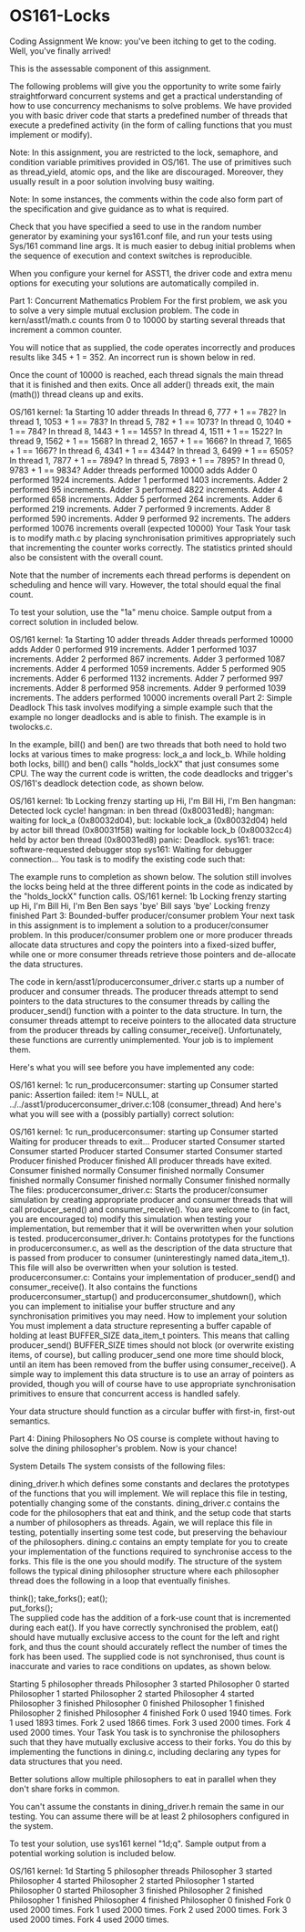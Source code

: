 # OS161-Locks

Coding Assignment
We know: you've been itching to get to the coding. Well, you've finally arrived!

This is the assessable component of this assignment.

The following problems will give you the opportunity to write some fairly straightforward concurrent systems and get a practical understanding of how to use concurrency mechanisms to solve problems. We have provided you with basic driver code that starts a predefined number of threads that execute a predefined activity (in the form of calling functions that you must implement or modify).

Note: In this assignment, you are restricted to the lock, semaphore, and condition variable primitives provided in OS/161. The use of primitives such as thread_yield, atomic ops, and the like are discouraged. Moreover, they usually result in a poor solution involving busy waiting.

Note: In some instances, the comments within the code also form part of the specification and give guidance as to what is required.

Check that you have specified a seed to use in the random number generator by examining your sys161.conf file, and run your tests using Sys/161 command line args. It is much easier to debug initial problems when the sequence of execution and context switches is reproducible.

When you configure your kernel for ASST1, the driver code and extra menu options for executing your solutions are automatically compiled in.

Part 1: Concurrent Mathematics Problem
For the first problem, we ask you to solve a very simple mutual exclusion problem. The code in kern/asst1/math.c counts from 0 to 10000 by starting several threads that increment a common counter.

You will notice that as supplied, the code operates incorrectly and produces results like 345 + 1 = 352. An incorrect run is shown below in red.

Once the count of 10000 is reached, each thread signals the main thread that it is finished and then exits. Once all adder() threads exit, the main (math()) thread cleans up and exits.

OS/161 kernel: 1a
Starting 10 adder threads
In thread 6, 777 + 1 == 782?
In thread 1, 1053 + 1 == 783?
In thread 5, 782 + 1 == 1073?
In thread 0, 1040 + 1 == 784?
In thread 8, 1443 + 1 == 1455?
In thread 4, 1511 + 1 == 1522?
In thread 9, 1562 + 1 == 1568?
In thread 2, 1657 + 1 == 1666?
In thread 7, 1665 + 1 == 1667?
In thread 6, 4341 + 1 == 4344?
In thread 3, 6499 + 1 == 6505?
In thread 1, 7877 + 1 == 7894?
In thread 5, 7893 + 1 == 7895?
In thread 0, 9783 + 1 == 9834?
Adder threads performed 10000 adds
Adder 0 performed 1924 increments.
Adder 1 performed 1403 increments.
Adder 2 performed 95 increments.
Adder 3 performed 4822 increments.
Adder 4 performed 658 increments.
Adder 5 performed 264 increments.
Adder 6 performed 219 increments.
Adder 7 performed 9 increments.
Adder 8 performed 590 increments.
Adder 9 performed 92 increments.
The adders performed 10076 increments overall (expected 10000)
Your Task
Your task is to modify math.c by placing synchronisation primitives appropriately such that incrementing the counter works correctly. The statistics printed should also be consistent with the overall count.

Note that the number of increments each thread performs is dependent on scheduling and hence will vary. However, the total should equal the final count.

To test your solution, use the "1a" menu choice. Sample output from a correct solution in included below.

OS/161 kernel: 1a
Starting 10 adder threads
Adder threads performed 10000 adds
Adder 0 performed 919 increments.
Adder 1 performed 1037 increments.
Adder 2 performed 867 increments.
Adder 3 performed 1087 increments.
Adder 4 performed 1059 increments.
Adder 5 performed 905 increments.
Adder 6 performed 1132 increments.
Adder 7 performed 997 increments.
Adder 8 performed 958 increments.
Adder 9 performed 1039 increments.
The adders performed 10000 increments overall
Part 2: Simple Deadlock
This task involves modifying a simple example such that the example no longer deadlocks and is able to finish. The example is in twolocks.c.

In the example, bill() and ben() are two threads that both need to hold two locks at various times to make progress: lock_a and lock_b. While holding both locks, bill() and ben() calls "holds_lockX" that just consumes some CPU. The way the current code is written, the code deadlocks and trigger's OS/161's deadlock detection code, as shown below.

OS/161 kernel: 1b
Locking frenzy starting up
Hi, I'm Bill
Hi, I'm Ben
hangman: Detected lock cycle!
hangman: in ben thread (0x80031ed8);
hangman: waiting for lock_a (0x80032d04), but:
   lockable lock_a (0x80032d04)
   held by actor bill thread (0x80031f58)
   waiting for lockable lock_b (0x80032cc4)
   held by actor ben thread (0x80031ed8)
panic: Deadlock.
sys161: trace: software-requested debugger stop
sys161: Waiting for debugger connection...
You task is to modify the existing code such that:

The example runs to completion as shown below.
The solution still involves the locks being held at the three different points in the code as indicated by the "holds_lockX" function calls.
OS/161 kernel: 1b
Locking frenzy starting up
Hi, I'm Bill
Hi, I'm Ben
Ben says 'bye'
Bill says 'bye'
Locking frenzy finished
Part 3: Bounded-buffer producer/consumer problem
Your next task in this assignment is to implement a solution to a producer/consumer problem. In this producer/consumer problem one or more producer threads allocate data structures and copy the pointers into a fixed-sized buffer, while one or more consumer threads retrieve those pointers and de-allocate the data structures.

The code in kern/asst1/producerconsumer_driver.c starts up a number of producer and consumer threads. The producer threads attempt to send pointers to the data structures to the consumer threads by calling the producer_send() function with a pointer to the data structure. In turn, the consumer threads attempt to receive pointers to the allocated data structure from the producer threads by calling consumer_receive(). Unfortunately, these functions are currently unimplemented. Your job is to implement them.

Here's what you will see before you have implemented any code:

OS/161 kernel: 1c
run_producerconsumer: starting up
Consumer started
panic: Assertion failed: item != NULL, at ../../asst1/producerconsumer_driver.c:108 (consumer_thread)
And here's what you will see with a (possibly partially) correct solution:

OS/161 kernel: 1c
run_producerconsumer: starting up
Consumer started
Waiting for producer threads to exit...
Producer started
Consumer started
Consumer started
Producer started
Consumer started
Consumer started
Producer finished
Producer finished
All producer threads have exited.
Consumer finished normally
Consumer finished normally
Consumer finished normally
Consumer finished normally
Consumer finished normally
The files:
producerconsumer_driver.c: Starts the producer/consumer simulation by creating appropriate producer and consumer threads that will call producer_send() and consumer_receive(). You are welcome to (in fact, you are encouraged to) modify this simulation when testing your implementation, but remember that it will be overwritten when your solution is tested.
producerconsumer_driver.h: Contains prototypes for the functions in producerconsumer.c, as well as the description of the data structure that is passed from producer to consumer (uninterestingly named data_item_t). This file will also be overwritten when your solution is tested.
producerconsumer.c: Contains your implementation of producer_send() and consumer_receive(). It also contains the functions producerconsumer_startup() and producerconsumer_shutdown(), which you can implement to initialise your buffer structure and any synchronisation primitives you may need.
How to implement your solution
You must implement a data structure representing a buffer capable of holding at least BUFFER_SIZE data_item_t pointers. This means that calling producer_send() BUFFER_SIZE times should not block (or overwrite existing items, of course), but calling producer_send one more time should block, until an item has been removed from the buffer using consumer_receive(). A simple way to implement this data structure is to use an array of pointers as provided, though you will of course have to use appropriate synchronisation primitives to ensure that concurrent access is handled safely.

Your data structure should function as a circular buffer with first-in, first-out semantics.

Part 4: Dining Philosophers
No OS course is complete without having to solve the dining philosopher's problem. Now is your chance!

System Details
The system consists of the following files:

dining_driver.h which defines some constants and declares the prototypes of the functions that you will implement. We will replace this file in testing, potentially changing some of the constants.
dining_driver.c contains the code for the philosophers that eat and think, and the setup code that starts a number of philosophers as threads. Again, we will replace this file in testing, potentially inserting some test code, but preserving the behaviour of the philosophers.
dining.c contains an empty template for you to create your implementation of the functions required to synchronise access to the forks. This file is the one you should modify.
The structure of the system follows the typical dining philosopher structure where each philosopher thread does the following in a loop that eventually finishes.

think();
take_forks(); 
eat();   
put_forks();  
The supplied code has the addition of a fork-use count that is incremented during each eat(). If you have correctly synchronised the problem, eat() should have mutually exclusive access to the count for the left and right fork, and thus the count should accurately reflect the number of times the fork has been used. The supplied code is not synchronised, thus count is inaccurate and varies to race conditions on updates, as shown below.

Starting 5 philosopher threads
Philosopher 3 started
Philosopher 0 started
Philosopher 1 started
Philosopher 2 started
Philosopher 4 started
Philosopher 3 finished
Philosopher 0 finished
Philosopher 1 finished
Philosopher 2 finished
Philosopher 4 finished
Fork 0 used 1940 times.
Fork 1 used 1893 times.
Fork 2 used 1866 times.
Fork 3 used 2000 times.
Fork 4 used 2000 times.
Your Task
You task is to synchronise the philosophers such that they have mutually exclusive access to their forks. You do this by implementing the functions in dining.c, including declaring any types for data structures that you need.

Better solutions allow multiple philosophers to eat in parallel when they don't share forks in common.

You can't assume the constants in dining_driver.h remain the same in our testing. You can assume there will be at least 2 philosophers configured in the system.

To test your solution, use sys161 kernel "1d;q". Sample output from a potential working solution is included below.

OS/161 kernel: 1d
Starting 5 philosopher threads
Philosopher 3 started
Philosopher 4 started
Philosopher 2 started
Philosopher 1 started
Philosopher 0 started
Philosopher 3 finished
Philosopher 2 finished
Philosopher 1 finished
Philosopher 4 finished
Philosopher 0 finished
Fork 0 used 2000 times.
Fork 1 used 2000 times.
Fork 2 used 2000 times.
Fork 3 used 2000 times.
Fork 4 used 2000 times.
